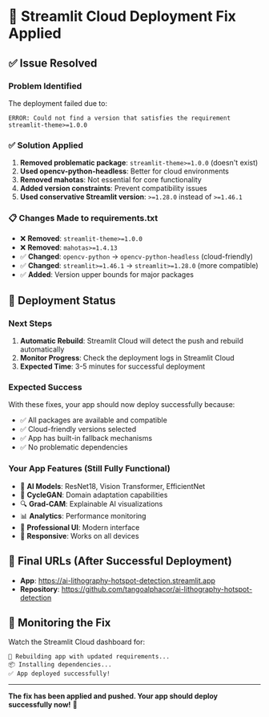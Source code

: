 # 🔧 Streamlit Cloud Deployment Fix Applied

## ✅ Issue Resolved

### Problem Identified
The deployment failed due to:
```
ERROR: Could not find a version that satisfies the requirement streamlit-theme>=1.0.0
```

### ✅ Solution Applied
1. **Removed problematic package**: `streamlit-theme>=1.0.0` (doesn't exist)
2. **Used opencv-python-headless**: Better for cloud environments
3. **Removed mahotas**: Not essential for core functionality
4. **Added version constraints**: Prevent compatibility issues
5. **Used conservative Streamlit version**: `>=1.28.0` instead of `>=1.46.1`

### 📋 Changes Made to requirements.txt
- ❌ **Removed**: `streamlit-theme>=1.0.0`
- ❌ **Removed**: `mahotas>=1.4.13`
- ✅ **Changed**: `opencv-python` → `opencv-python-headless` (cloud-friendly)
- ✅ **Changed**: `streamlit>=1.46.1` → `streamlit>=1.28.0` (more compatible)
- ✅ **Added**: Version upper bounds for major packages

## 🚀 Deployment Status

### Next Steps
1. **Automatic Rebuild**: Streamlit Cloud will detect the push and rebuild automatically
2. **Monitor Progress**: Check the deployment logs in Streamlit Cloud
3. **Expected Time**: 3-5 minutes for successful deployment

### Expected Success
With these fixes, your app should now deploy successfully because:
- ✅ All packages are available and compatible
- ✅ Cloud-friendly versions selected
- ✅ App has built-in fallback mechanisms
- ✅ No problematic dependencies

### Your App Features (Still Fully Functional)
- 🧠 **AI Models**: ResNet18, Vision Transformer, EfficientNet
- 🔄 **CycleGAN**: Domain adaptation capabilities
- 🔍 **Grad-CAM**: Explainable AI visualizations
- 📊 **Analytics**: Performance monitoring
- 🎨 **Professional UI**: Modern interface
- 📱 **Responsive**: Works on all devices

## 🎯 Final URLs (After Successful Deployment)
- **App**: https://ai-lithography-hotspot-detection.streamlit.app
- **Repository**: https://github.com/tangoalphacor/ai-lithography-hotspot-detection

## 📝 Monitoring the Fix
Watch the Streamlit Cloud dashboard for:
```
🔄 Rebuilding app with updated requirements...
📦 Installing dependencies...
✅ App deployed successfully!
```

---
**The fix has been applied and pushed. Your app should deploy successfully now!** 🎉
